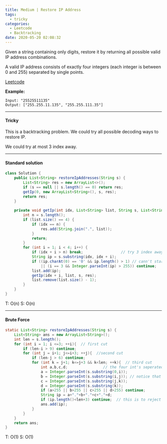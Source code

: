 ```yaml
---
title: Medium | Restore IP Address
tags:
  - tricky
categories:
  - Leetcode
  - Backtracking
date: 2020-05-20 02:08:32
---
```


Given a string containing only digits, restore it by returning all possible valid IP address combinations.

A valid IP address consists of exactly four integers (each integer is between 0 and 255) separated by single points.

[Leetcode](https://leetcode.com/problems/restore-ip-addresses/)

<!--more-->

**Example:**

```
Input: "25525511135"
Output: ["255.255.11.135", "255.255.111.35"]
```

---

#### Tricky 

This is a backtracking problem. We could try all possible decoding ways to restore IP.

We could try at most 3 index away. 

---

#### Standard solution  

```java
class Solution {
    public List<String> restoreIpAddresses(String s) {
        List<String> res = new ArrayList<>();
        if (s == null || s.length() == 0) return res;
        getIp(0, new ArrayList<String>(), s, res);
        return res;
    }
    
    private void getIp(int idx, List<String> list, String s, List<String> res) {
        int n = s.length();
        if (list.size() == 4) {
            if (idx == n) {
                res.add(String.join(".", list));
            } 
            return;
        }
        for (int i = 1; i < 4; i++) {  
            if (idx + i > n) break;                 // try 3 index away.
            String ip = s.substring(idx, idx + i);
            if ((ip.charAt(0) == '0' && ip.length() > 1) // cann't start with '0'
                || (i == 3 && Integer.parseInt(ip) > 255)) continue;
            list.add(ip);
            getIp(idx + i, list, s, res);
            list.remove(list.size() - 1);
        }
    }
}
```

T: O(n)			S: O(n)

---

#### Brute Force

```java
static List<String> restoreIpAddresses(String s) {
	List<String> ans = new ArrayList<String>();
	int len = s.length();
	for (int i = 1; i <=3; ++i){  // first cut
		if (len-i > 9) continue;    		
		for (int j = i+1; j<=i+3; ++j){  //second cut
			if (len-j > 6) continue;    			
			for (int k = j+1; k<=j+3 && k<len; ++k){  // third cut
				int a,b,c,d;                // the four int's seperated by "."
				a = Integer.parseInt(s.substring(0,i));  
				b = Integer.parseInt(s.substring(i,j)); // notice that "01" can be parsed into 1. Need to deal with that later.
				c = Integer.parseInt(s.substring(j,k));
				d = Integer.parseInt(s.substring(k));
				if (a>255 || b>255 || c>255 || d>255) continue; 
				String ip = a+"."+b+"."+c+"."+d;
				if (ip.length()<len+3) continue;  // this is to reject those int's parsed from "01" or "00"-like substrings
				ans.add(ip);
			}
		}
	}
	return ans;
}
```

T: O(1)			S: O(1)

